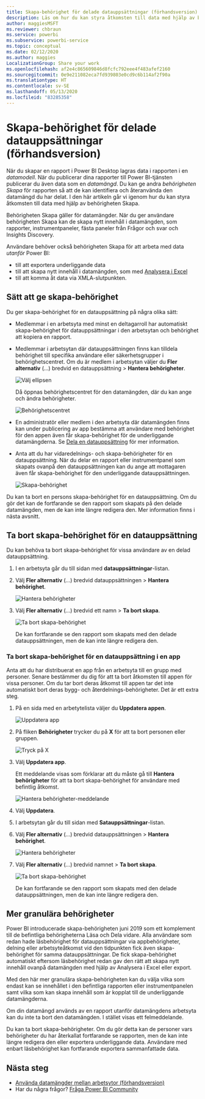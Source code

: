 ```yaml
---
title: Skapa-behörighet för delade datauppsättningar (förhandsversion)
description: Läs om hur du kan styra åtkomsten till data med hjälp av behörigheten Skapa.
author: maggiesMSFT
ms.reviewer: chbraun
ms.service: powerbi
ms.subservice: powerbi-service
ms.topic: conceptual
ms.date: 02/12/2020
ms.author: maggies
LocalizationGroup: Share your work
ms.openlocfilehash: af2e4c865609846d8fcfc792eee4f483afef2160
ms.sourcegitcommit: 0e9e211082eca7fd939803e0cd9c6b114af2f90a
ms.translationtype: HT
ms.contentlocale: sv-SE
ms.lasthandoff: 05/13/2020
ms.locfileid: "83285358"
---
```

# <a name="build-permission-for-shared-datasets-preview"></a>Skapa-behörighet för delade datauppsättningar (förhandsversion)

När du skapar en rapport i Power BI Desktop lagras data i rapporten i en *datamodell*. När du publicerar dina rapporter till Power BI-tjänsten publicerar du även data som en *datamängd*. Du kan ge andra *behörigheten Skapa* för rapporten så att de kan identifiera och återanvända den datamängd du har delat. I den här artikeln går vi igenom hur du kan styra åtkomsten till data med hjälp av behörigheten Skapa.

Behörigheten Skapa gäller för datamängder. När du ger användare behörigheten Skapa kan de skapa nytt innehåll i datamängden, som rapporter, instrumentpaneler, fästa paneler från Frågor och svar och Insights Discovery. 

Användare behöver också behörigheten Skapa för att arbeta med data *utanför* Power BI:

- till att exportera underliggande data
- till att skapa nytt innehåll i datamängden, som med [Analysera i Excel](../collaborate-share/service-analyze-in-excel.md)
- till att komma åt data via XMLA-slutpunkten.

## <a name="ways-to-give-build-permission"></a>Sätt att ge skapa-behörighet

Du ger skapa-behörighet för en datauppsättning på några olika sätt:

- Medlemmar i en arbetsyta med minst en deltagarroll har automatiskt skapa-behörighet för datauppsättningar i den arbetsytan och behörighet att kopiera en rapport.
 
- Medlemmar i arbetsytan där datauppsättningen finns kan tilldela behörighet till specifika användare eller säkerhetsgrupper i behörighetscentret. Om du är medlem i arbetsytan väljer du **Fler alternativ** (…) bredvid en datauppsättning > **Hantera behörigheter**.

    ![Välj ellipsen](media/service-datasets-build-permissions/power-bi-dataset-permissions-new-look.png)

    Då öppnas behörighetscentret för den datamängden, där du kan ange och ändra behörigheter.

    ![Behörighetscentret](media/service-datasets-build-permissions/power-bi-dataset-remove-permissions-no-callouts.png)

- En administratör eller medlem i den arbetsyta där datamängden finns kan under publicering av app bestämma att användare med behörighet för den appen även får skapa-behörighet för de underliggande datamängderna. Se [Dela en datauppsättning](service-datasets-share.md) för mer information.

- Anta att du har vidaredelnings- och skapa-behörigheter för en datauppsättning. När du delar en rapport eller instrumentpanel som skapats ovanpå den datauppsättningen kan du ange att mottagaren även får skapa-behörighet för den underliggande datauppsättningen.

    ![Skapa-behörighet](media/service-datasets-build-permissions/power-bi-share-report-allow-users.png)

Du kan ta bort en persons skapa-behörighet för en datauppsättning. Om du gör det kan de fortfarande se den rapport som skapats på den delade datamängden, men de kan inte längre redigera den. Mer information finns i nästa avsnitt.

## <a name="remove-build-permission-for-a-dataset"></a>Ta bort skapa-behörighet för en datauppsättning

Du kan behöva ta bort skapa-behörighet för vissa användare av en delad datauppsättning. 

1. I en arbetsyta går du till sidan med **datauppsättningar**-listan. 
1. Välj **Fler alternativ** (...) bredvid datauppsättningen > **Hantera behörighet**.

    ![Hantera behörigheter](media/service-datasets-build-permissions/power-bi-dataset-permissions-new-look.png)

1. Välj **Fler alternativ** (...) bredvid ett namn > **Ta bort skapa**.

    ![Ta bort skapa-behörighet](media/service-datasets-build-permissions/power-bi-dataset-remove-build-permissions.png)

    De kan fortfarande se den rapport som skapats med den delade datauppsättningen, men de kan inte längre redigera den.

### <a name="remove-build-permission-for-a-dataset-in-an-app"></a>Ta bort skapa-behörighet för en datauppsättning i en app

Anta att du har distribuerat en app från en arbetsyta till en grupp med personer. Senare bestämmer du dig för att ta bort åtkomsten till appen för vissa personer. Om du tar bort deras åtkomst till appen tar det inte automatiskt bort deras bygg- och återdelnings-behörigheter. Det är ett extra steg. 

1. På en sida med en arbetytelista väljer du **Uppdatera appen**. 

    ![Uppdatera app](media/service-datasets-build-permissions/power-bi-app-update.png)

1. På fliken **Behörigheter** trycker du på **X** för att ta bort personen eller gruppen. 

    ![Tryck på X](media/service-datasets-build-permissions/power-bi-app-delete-user.png)
1. Välj **Uppdatera app**.

    Ett meddelande visas som förklarar att du måste gå till **Hantera behörigheter** för att ta bort skapa-behörighet för användare med befintlig åtkomst. 

    ![Hantera behörigheter-meddelande](media/service-datasets-build-permissions/power-bi-dataset-app-remove-message.png)

1. Välj **Uppdatera**.

1. I arbetsytan går du till sidan med **Satauppsättningar**-listan. 
1. Välj **Fler alternativ** (...) bredvid datauppsättningen > **Hantera behörighet**.

    ![Hantera behörigheter](media/service-datasets-build-permissions/power-bi-dataset-permissions-new-look.png)

1. Välj **Fler alternativ** (...) bredvid namnet > **Ta bort skapa**.

    ![Ta bort skapa-behörighet](media/service-datasets-build-permissions/power-bi-dataset-remove-build-permissions.png)

    De kan fortfarande se den rapport som skapats med den delade datauppsättningen, men de kan inte längre redigera den.

## <a name="more-granular-permissions"></a>Mer granulära behörigheter

Power BI introducerade skapa-behörigheten juni 2019 som ett komplement till de befintliga behörigheterna Läsa och Dela vidare. Alla användare som redan hade läsbehörighet för datauppsättningar via appbehörigheter, delning eller arbetsyteåtkomst vid den tidpunkten fick även skapa-behörighet för samma datauppsättningar. De fick skapa-behörighet automatiskt eftersom läsbehörighet redan gav den rätt att skapa nytt innehåll ovanpå datamängden med hjälp av Analysera i Excel eller export.

Med den här mer granulära skapa-behörigheten kan du välja vilka som endast kan se innehållet i den befintliga rapporten eller instrumentpanelen samt vilka som kan skapa innehåll som är kopplat till de underliggande datamängderna.

Om din datamängd används av en rapport utanför datamängdens arbetsyta kan du inte ta bort den datamängden. I stället visas ett felmeddelande.

Du kan ta bort skapa-behörigheter. Om du gör detta kan de personer vars behörigheter du har återkallat fortfarande se rapporten, men de kan inte längre redigera den eller exportera underliggande data. Användare med enbart läsbehörighet kan fortfarande exportera sammanfattade data. 

## <a name="next-steps"></a>Nästa steg

- [Använda datamängder mellan arbetsytor (förhandsversion)](service-datasets-across-workspaces.md)
- Har du några frågor? [Fråga Power BI Community](https://community.powerbi.com/)
